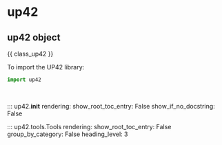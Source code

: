 # up42

## up42 object

{{ class_up42 }}

To import the UP42 library:

```python
import up42
```

<br>
      
::: up42.__init__
    rendering:
        show_root_toc_entry: False
        show_if_no_docstring: False
        
::: up42.tools.Tools
    rendering:
        show_root_toc_entry: False
        group_by_category: False
        heading_level: 3